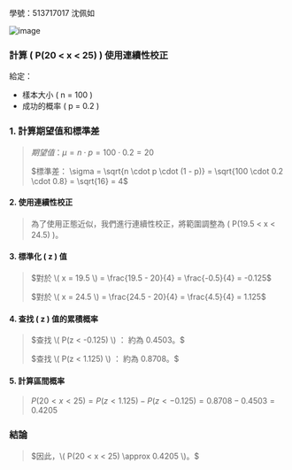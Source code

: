 學號：513717017 沈佩如

![image](https://github.com/user-attachments/assets/53eac30e-0f2b-4a22-b6b1-3451ea26b042)

### 計算 \( P(20 < x < 25) \) 使用連續性校正

給定：
- 樣本大小 \( n = 100 \)
- 成功的概率 \( p = 0.2 \)

### 1. 計算期望值和標準差
>
>$期望值： \mu = n \cdot p = 100 \cdot 0.2 = 20$
>
>$標準差： \sigma = \sqrt{n \cdot p \cdot (1 - p)} = \sqrt{100 \cdot 0.2 \cdot 0.8} = \sqrt{16} = 4$
>
#### 2. 使用連續性校正
>
>為了使用正態近似，我們進行連續性校正，將範圍調整為 \( P(19.5 < x < 24.5) \)。

#### 3. 標準化 \( z \) 值
>
>$對於 \( x = 19.5 \) = \frac{19.5 - 20}{4} = \frac{-0.5}{4} = -0.125$
>
>$對於 \( x = 24.5 \) = \frac{24.5 - 20}{4} = \frac{4.5}{4} = 1.125$
>
#### 4. 查找 \( z \) 值的累積概率
>
>$查找 \( P(z < -0.125) \) ： 約為 0.4503。$
>
>$查找 \( P(z < 1.125) \) ： 約為 0.8708。$

#### 5. 計算區間概率
>
>$P(20 < x < 25) = P(z < 1.125) - P(z < -0.125) = 0.8708 - 0.4503 = 0.4205$

### 結論
>
>$因此，\( P(20 < x < 25) \approx 0.4205 \)。$

